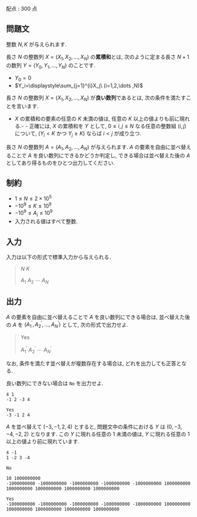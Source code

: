 配点 : $300$ 点

## 問題文

整数 $N, K$ が与えられます.

長さ $N$ の整数列 $X=(X_1,X_2,\dots ,X_N)$ の**累積和**とは, 次のように定まる長さ $N+1$ の数列 $Y=(Y_0,Y_1,\dots ,Y_N)$ のことです.

- $Y_0=0$
- $Y_i=\displaystyle\sum_{j=1}^{i}X_j\ (i=1,2,\dots ,N)$

長さ $N$ の整数列 $X=(X_1,X_2,\dots ,X_N)$ が**良い数列**であるとは, 次の条件を満たすことを言います.

- $X$ の累積和の要素の任意の $K$ 未満の値は, 任意の $K$ 以上の値よりも前に現れる.-   - 正確には, $X$ の累積和を $Y$ として, $0\le i,j\le N$ なる任意の整数組 $(i,j)$ について, $(Y_i\lt K$ かつ $Y_j\ge K)$ ならば $i\lt j$ が成り立つ.

長さ $N$ の整数列 $A=(A_1,A_2,\dots ,A_N)$ が与えられます. $A$ の要素を自由に並べ替えることで $A$ を良い数列にできるかどうか判定し, できる場合は並べ替えた後の $A$ としてあり得るものをひとつ出力してください.

## 制約

- $1 \leq N \leq 2\times 10^5$
- $-10^9 \leq K \leq 10^9$
- $-10^9 \leq A_i \leq 10^9$
- 入力される値はすべて整数.

## 入力

入力は以下の形式で標準入力から与えられる．

> $N$ $K$
> 
> $A_1$ $A_2$ $\cdots$ $A_N$

## 出力

$A$ の要素を自由に並べ替えることで $A$ を良い数列にできる場合は, 並べ替えた後の $A$ を $(A^{\prime}_1,A^{\prime}_2,\dots ,A^{\prime}_N)$ として, 次の形式で出力せよ.

> Yes
> 
> $A^{\prime}_1$ $A^{\prime}_2$ $\cdots$ $A^{\prime}_N$

なお, 条件を満たす並べ替えが複数存在する場合は, どれを出力しても正答となる.

良い数列にできない場合は `No` を出力せよ.

```input1
4 1
-1 2 -3 4
```

```output1
Yes
-3 -1 2 4
```

$A$ を並べ替えて $(-3,-1,2,4)$ とすると, 問題文中の条件における $Y$ は $(0,-3,-4,-2,2)$ となります. この $Y$ に現れる任意の $1$ 未満の値は, $Y$ に現れる任意の $1$ 以上の値より前に現れています.

```input2
4 -1
1 -2 3 -4
```

```output2
No
```

```input3
10 1000000000
-1000000000 -1000000000 -1000000000 -1000000000 -1000000000 1000000000 1000000000 1000000000 1000000000 1000000000
```

```output3
Yes
-1000000000 -1000000000 -1000000000 -1000000000 -1000000000 1000000000 1000000000 1000000000 1000000000 1000000000
```